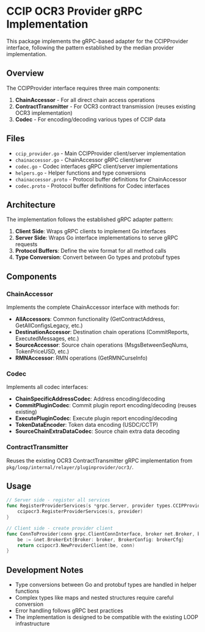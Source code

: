 # CCIP OCR3 Provider gRPC Implementation

This package implements the gRPC-based adapter for the CCIPProvider interface, following the pattern established by the median provider implementation.

## Overview

The CCIPProvider interface requires three main components:
1. **ChainAccessor** - For all direct chain access operations
2. **ContractTransmitter** - For OCR3 contract transmission (reuses existing OCR3 implementation)
3. **Codec** - For encoding/decoding various types of CCIP data

## Files

- `ccip_provider.go` - Main CCIPProvider client/server implementation
- `chainaccessor.go` - ChainAccessor gRPC client/server
- `codec.go` - Codec interfaces gRPC client/server implementations
- `helpers.go` - Helper functions and type conversions
- `chainaccessor.proto` - Protocol buffer definitions for ChainAccessor
- `codec.proto` - Protocol buffer definitions for Codec interfaces

## Architecture

The implementation follows the established gRPC adapter pattern:

1. **Client Side**: Wraps gRPC clients to implement Go interfaces
2. **Server Side**: Wraps Go interface implementations to serve gRPC requests  
3. **Protocol Buffers**: Define the wire format for all method calls
4. **Type Conversion**: Convert between Go types and protobuf types

## Components

### ChainAccessor
Implements the complete ChainAccessor interface with methods for:
- **AllAccessors**: Common functionality (GetContractAddress, GetAllConfigsLegacy, etc.)
- **DestinationAccessor**: Destination chain operations (CommitReports, ExecutedMessages, etc.)
- **SourceAccessor**: Source chain operations (MsgsBetweenSeqNums, TokenPriceUSD, etc.)
- **RMNAccessor**: RMN operations (GetRMNCurseInfo)

### Codec
Implements all codec interfaces:
- **ChainSpecificAddressCodec**: Address encoding/decoding
- **CommitPluginCodec**: Commit plugin report encoding/decoding (reuses existing)
- **ExecutePluginCodec**: Execute plugin report encoding/decoding
- **TokenDataEncoder**: Token data encoding (USDC/CCTP)
- **SourceChainExtraDataCodec**: Source chain extra data decoding

### ContractTransmitter
Reuses the existing OCR3 ContractTransmitter gRPC implementation from `pkg/loop/internal/relayer/pluginprovider/ocr3/`.

## Usage

```go
// Server side - register all services
func RegisterProviderServices(s *grpc.Server, provider types.CCIPProvider) {
    ccipocr3.RegisterProviderServices(s, provider)
}

// Client side - create provider client
func ConnToProvider(conn grpc.ClientConnInterface, broker net.Broker, brokerCfg net.BrokerConfig) types.CCIPProvider {
    be := &net.BrokerExt{Broker: broker, BrokerConfig: brokerCfg}
    return ccipocr3.NewProviderClient(be, conn)
}
```

## Development Notes

- Type conversions between Go and protobuf types are handled in helper functions
- Complex types like maps and nested structures require careful conversion
- Error handling follows gRPC best practices
- The implementation is designed to be compatible with the existing LOOP infrastructure
